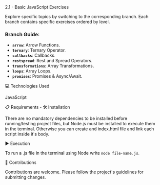 2.1 - Basic JavaScript Exercises

Explore specific topics by switching to the corresponding branch. Each branch contains specific exercises ordered by level.

### Branch Guide:

-   **`arrow`**: Arrow Functions.
-   **`ternary`**: Ternary Operator.
-   **`callbacks`**: Callbacks.
-   **`restspread`**: Rest and Spread Operators.
-   **`transformations`**: Array Transformations.
-   **`loops`**: Array Loops.
-   **`promises`**: Promises & Async/Await.

💻 Technologies Used

JavaScript

📋 Requirements - 🛠️ Installation

There are no mandatory dependencies to be installed before running/testing project files, but Node.js must be installed to execute them in the terminal. Otherwise you can create and index.html file and link each script inside it's body.

▶️ Execution

To run a .js file in the terminal using Node write `node file-name.js`.

🤝 Contributions

Contributions are welcome. Please follow the project's guidelines for submitting changes.
